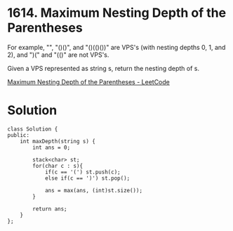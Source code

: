 # 1614. Maximum Nesting Depth of the Parentheses

For example, "", "()()", and "()(()())" are VPS's (with nesting depths 0, 1, and 2), and ")(" and "(()" are not VPS's.

Given a VPS represented as string s, return the nesting depth of s.

[Maximum Nesting Depth of the Parentheses - LeetCode](https://leetcode.com/problems/maximum-nesting-depth-of-the-parentheses/)

# Solution
```
class Solution {
public:
    int maxDepth(string s) {
        int ans = 0;
        
        stack<char> st;
        for(char c : s){
            if(c == '(') st.push(c);
            else if(c == ')') st.pop();
            
            ans = max(ans, (int)st.size());
        }
        
        return ans;
    }
};
```